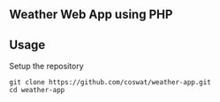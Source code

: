 
## Weather Web App using PHP 
## Usage <br>
Setup the repository <br>
```
git clone https://github.com/coswat/weather-app.git
cd weather-app

```
